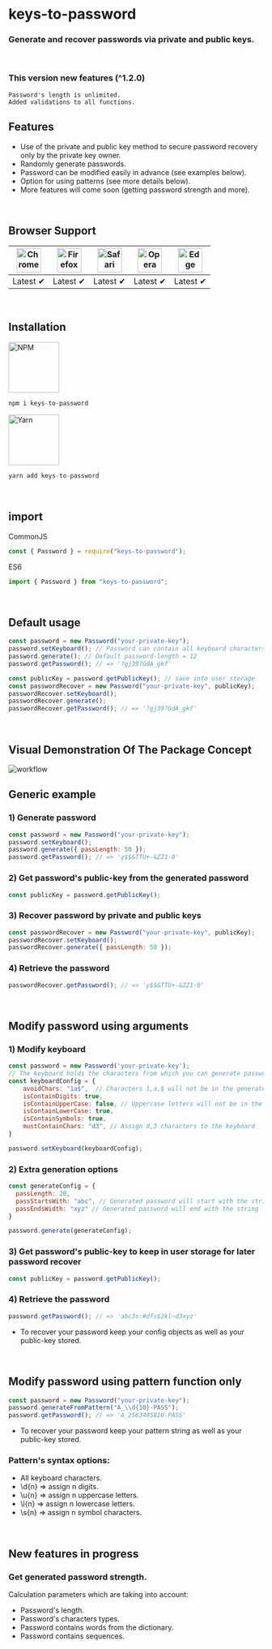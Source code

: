 # keys-to-password

### Generate and recover passwords via private and public keys.

</br>

### This version new features (^1.2.0)
    Password's length is unlimited.
    Added validations to all functions.

## Features
* Use of the private and public key method to secure password recovery only by the private key owner.
* Randomly generate passwords.
* Password can be modified easily in advance (see examples below).
* Option for using patterns (see more details below).
* More features will come soon (getting password strength and more).

</br>

## Browser Support

<img src="https://i.ibb.co/6rk85xy/Chrome.png" alt="Chrome" width="48" height="48"> | <img src="https://i.ibb.co/F7xMNnF/Firefox.png" alt="Firefox" width="48" height="48"> | <img src="https://i.ibb.co/yF2VTZn/Safari.png" alt="Safari" width="48" height="48"> | <img src="https://i.ibb.co/0YXJfry/Opera.png" alt="Opera" width="48" height="48"> | <img src="https://i.ibb.co/Y02pTm1/Edge.png" alt="Edge" width="48" height="48"> |
--- | --- | --- | --- | --- |
Latest ✔ | Latest ✔ | Latest ✔ | Latest ✔ | Latest ✔ |

</br>

## Installation

[<img src="https://i.ibb.co/LPfBxgW/NPM.png" alt="NPM" width="100">](https://www.npmjs.com/package/keys-to-password)

```js
npm i keys-to-password
```

[<img src="https://i.ibb.co/ZKNx1W9/Yarn.png" alt="Yarn" width="100">](https://yarnpkg.com/package/keys-to-password)

```js
yarn add keys-to-password
```
</br>

## import

CommonJS
```js
const { Password } = require("keys-to-password");
```

ES6
```js
import { Password } from "keys-to-password";
```

</br>

## Default usage

```js
const password = new Password("your-private-key");
password.setKeyboard(); // Password can contain all keyboard characters
password.generate(); // Default password-length = 12
password.getPassword(); // => '?gj39?GdA_gkf'

const publicKey = password.getPublicKey(); // save into user storage
const passwordRecover = new Password("your-private-key", publicKey);
passwordRecover.setKeyboard();
passwordRecover.generate();
passwordRecover.getPassword(); // => '?gj39?GdA_gkf'
```

</br>

## Visual Demonstration Of The Package Concept

<img src="https://i.ibb.co/jzy0FQD/workflow.png" alt="workflow">

</br>

## Generic example

### 1) Generate password

```js
const password = new Password("your-private-key");
password.setKeyboard();
password.generate({ passLength: 50 });
password.getPassword(); // => 'y$$&TTU+-&ZZ1-0'
```

### 2) Get password's public-key from the generated password

```js
const publicKey = password.getPublicKey();
```

### 3) Recover password by private and public keys

```js
const passwordRecover = new Password("your-private-key", publicKey);
passwordRecover.setKeyboard();
passwordRecover.generate({ passLength: 50 });
```

### 4) Retrieve the password

```js
passwordRecover.getPassword(); // => 'y$$&TTU+-&ZZ1-0'
```

</br>

## Modify password using arguments

### 1) Modify keyboard
```js
const password = new Password('your-private-key');
// The keyboard holds the characters from which you can generate passwords
const keyboardConfig = {
    avoidChars: "1a$",  // Characters 1,a,$ will not be in the generated password
    isContainDigits: true,
    isContainUpperCase: false, // Uppercase letters will not be in the generated password
    isContainLowerCase: true,
    isContainSymbols: true,
    mustContainChars: "d3", // Assign d,3 characters to the keyboard
}

password.setKeyboard(keyboardConfig);
```

### 2) Extra generation options
```js
const generateConfig = {
  passLength: 20,
  passStartsWith: "abc", // Generated password will start with the string 'abc'
  passEndsWidth: "xyz" // Generated password will end with the string 'abc'
}

password.generate(generateConfig);
```

### 3) Get password's public-key to keep in user storage for later password recover

```js
const publicKey = password.getPublicKey();
```

### 4) Retrieve the password

```js
password.getPassword(); // => 'abc3s:#dfs$2kl~d3xyz'
```

- To recover your password keep your config objects as well as your public-key stored.

</br>

## Modify password using pattern function only

```js
const password = new Password("your-private-key");
password.generateFromPattern("A_\\d{10}-PASS");
password.getPassword(); // => 'A_2563495820-PASS'
```

- To recover your password keep your pattern string as well as your public-key stored.

### Pattern's syntax options:

- All keyboard characters.
- \\d{n}  =>  assign n digits.
- \\u{n}  =>  assign n uppercase letters.
- \\l{n}  =>  assign n lowercase letters.
- \\s{n}  =>  assign n symbol characters.

</br>

## New features in progress

### Get generated password strength.
  Calculation parameters which are taking into account:
  * Password's length.
  * Password's characters types.
  * Password contains words from the dictionary.
  * Password contains sequences.

</br></br>